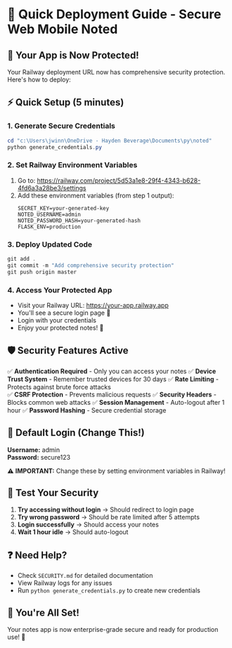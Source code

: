 # 🚀 Quick Deployment Guide - Secure Web Mobile Noted

## 🔐 Your App is Now Protected!

Your Railway deployment URL now has comprehensive security protection. Here's how to deploy:

## ⚡ Quick Setup (5 minutes)

### 1. Generate Secure Credentials
```powershell
cd "c:\Users\jwinn\OneDrive - Hayden Beverage\Documents\py\noted"
python generate_credentials.py
```

### 2. Set Railway Environment Variables
1. Go to: https://railway.com/project/5d53a1e8-29f4-4343-b628-4fd6a3a28be3/settings
2. Add these environment variables (from step 1 output):
   ```
   SECRET_KEY=your-generated-key
   NOTED_USERNAME=admin
   NOTED_PASSWORD_HASH=your-generated-hash
   FLASK_ENV=production
   ```

### 3. Deploy Updated Code
```powershell
git add .
git commit -m "Add comprehensive security protection"
git push origin master
```

### 4. Access Your Protected App
- Visit your Railway URL: https://your-app.railway.app
- You'll see a secure login page 🔐
- Login with your credentials
- Enjoy your protected notes! 📝

## 🛡️ Security Features Active

✅ **Authentication Required** - Only you can access your notes
✅ **Device Trust System** - Remember trusted devices for 30 days
✅ **Rate Limiting** - Protects against brute force attacks  
✅ **CSRF Protection** - Prevents malicious requests
✅ **Security Headers** - Blocks common web attacks
✅ **Session Management** - Auto-logout after 1 hour
✅ **Password Hashing** - Secure credential storage

## 🔑 Default Login (Change This!)

**Username:** admin  
**Password:** secure123

⚠️ **IMPORTANT:** Change these by setting environment variables in Railway!

## 🧪 Test Your Security

1. **Try accessing without login** → Should redirect to login page
2. **Try wrong password** → Should be rate limited after 5 attempts
3. **Login successfully** → Should access your notes
4. **Wait 1 hour idle** → Should auto-logout

## ❓ Need Help?

- Check `SECURITY.md` for detailed documentation
- View Railway logs for any issues  
- Run `python generate_credentials.py` to create new credentials

## 🎉 You're All Set!

Your notes app is now enterprise-grade secure and ready for production use! 🚀